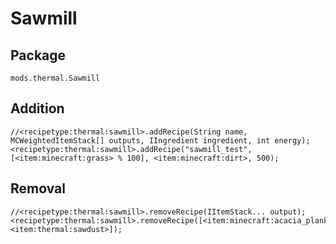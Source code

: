 # Sawmill

## Package

`mods.thermal.Sawmill`

## Addition

```zenscript
//<recipetype:thermal:sawmill>.addRecipe(String name, MCWeightedItemStack[] outputs, IIngredient ingredient, int energy);
<recipetype:thermal:sawmill>.addRecipe("sawmill_test", [<item:minecraft:grass> % 100], <item:minecraft:dirt>, 500);
```

## Removal

```zenscript
//<recipetype:thermal:sawmill>.removeRecipe(IItemStack... output);
<recipetype:thermal:sawmill>.removeRecipe([<item:minecraft:acacia_planks>, <item:thermal:sawdust>]);
```
